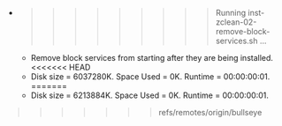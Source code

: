 * >>>>>>>>> Running inst-zclean-02-remove-block-services.sh ...
  * Remove block services from starting after they are being installed.
<<<<<<< HEAD
  * Disk size = 6037280K. Space Used = 0K. Runtime = 00:00:00:01.
=======
  * Disk size = 6213884K. Space Used = 0K. Runtime = 00:00:00:01.
>>>>>>> refs/remotes/origin/bullseye
